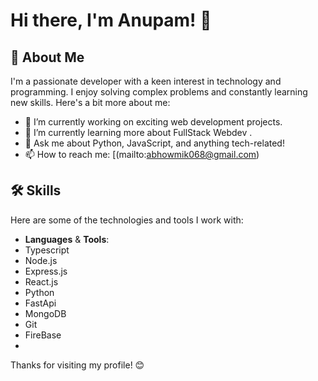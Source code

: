 # Hi there, I'm Anupam! 👋

## 🚀 About Me
I'm a passionate developer with a keen interest in technology and programming. I enjoy solving complex problems and constantly learning new skills. Here's a bit more about me:

- 🔭 I’m currently working on exciting web development projects.
- 🌱 I’m currently learning more about FullStack Webdev .
- 💬 Ask me about Python, JavaScript, and anything tech-related!
- 📫 How to reach me: [(mailto:abhowmik068@gmail.com)

## 🛠️ Skills
Here are some of the technologies and tools I work with:

- **Languages** & **Tools**:
- Typescript
- Node.js
- Express.js
- React.js
- Python
- FastApi
- MongoDB
- Git
- FireBase
- 



Thanks for visiting my profile! 😊
